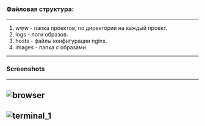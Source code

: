 ### Файловая структура:
---
1. www - папка проектов, по директории на каждый проект.
2. logs - логи образов.
3. hosts - файлы конфигурации nginx.
4. images - папка с образами.
---

### Screenshots
---
![browser](https://user-images.githubusercontent.com/95434302/209641347-e61614cc-be47-47cd-bac6-74c956b36d66.jpg)
---
![terminal_1](https://user-images.githubusercontent.com/95434302/209641390-0f8d3f68-9b6a-4953-97e8-3951ba6a438a.jpg)
---
